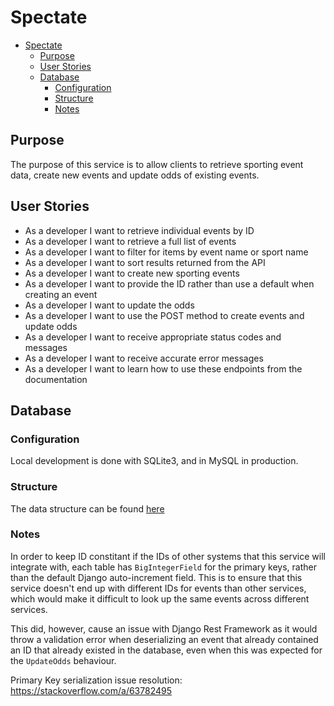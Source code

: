 # Spectate

- [Spectate](#spectate)
  - [Purpose](#purpose)
  - [User Stories](#user-stories)
  - [Database](#database)
    - [Configuration](#configuration)
    - [Structure](#structure)
    - [Notes](#notes)

## Purpose
The purpose of this service is to allow clients to retrieve sporting event data, create new events and update odds of existing events.

## User Stories

- As a developer I want to retrieve individual events by ID
- As a developer I want to retrieve a full list of events
- As a developer I want to filter for items by event name or sport name
- As a developer I want to sort results returned from the API
- As a developer I want to create new sporting events
- As a developer I want to provide the ID rather than use a default when creating an event
- As a developer I want to update the odds
- As a developer I want to use the POST method to create events and update odds
- As a developer I want to receive appropriate status codes and messages
- As a developer I want to receive accurate error messages
- As a developer I want to learn how to use these endpoints from the documentation

## Database

### Configuration
Local development is done with SQLite3, and in MySQL in production.

### Structure
The data structure can be found [here](docs/erd/erd.pdf)

### Notes
In order to keep ID constitant if the IDs of other systems that this service will integrate with, each table has `BigIntegerField` for the primary keys, rather than the default Django auto-increment field. This is to ensure that this service doesn't end up with different IDs for events than other services, which would make it difficult to look up the same 
events across different services.

This did, however, cause an issue with Django Rest Framework as it would throw a validation error when deserializing an event that already contained an ID that already existed in the database, even when this was expected for the `UpdateOdds` behaviour.

Primary Key serialization issue resolution: https://stackoverflow.com/a/63782495
